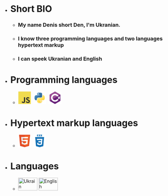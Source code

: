 * # Short BIO
   * ### My name Denis short Den, I'm Ukranian.
   * ### I know three programming languages and two languages hypertext markup
   * ### I can speek Ukranian and English 

- # Programming languages
   - <img src="https://github.com/devicons/devicon/blob/master/icons/javascript/javascript-original.svg" title="JavaScript" alt="JavaScript" width="40" height="40"/>&nbsp;
<img src="https://github.com/devicons/devicon/blob/master/icons/python/python-original.svg" title="python" alt="python" width="40" height="40"/>&nbsp;
<img src="https://github.com/devicons/devicon/blob/master/icons/csharp/csharp-original.svg" title="csharp" alt="csharp" width="40" height="40"/>&nbsp;
- # Hypertext markup languages
   - <img src="https://github.com/devicons/devicon/blob/master/icons/html5/html5-original.svg" title="HTML5" alt="HTML" width="40" height="40"/>&nbsp;
<img src="https://github.com/devicons/devicon/blob/master/icons/css3/css3-plain-wordmark.svg"  title="CSS3" alt="CSS" width="40" height="40"/>&nbsp;
- # Languages
   - <img src="https://upload.wikimedia.org/wikipedia/commons/4/49/Flag_of_Ukraine.svg" title="Ukrain" width="60" height="40"/>&nbsp;<img src="https://upload.wikimedia.org/wikipedia/commons/9/9a/English_language.png" title="English" width="60" height="40"/>&nbsp;
